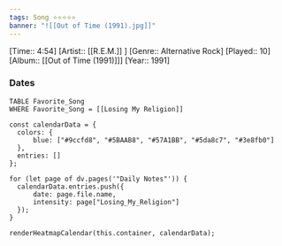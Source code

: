 ```yaml
---
tags: Song ⭐⭐⭐⭐⭐ 
banner: "![[Out of Time (1991).jpg]]"
---
```

[Time:: 4:54]
[Artist:: [[R.E.M.]] ]
[Genre:: Alternative Rock]
[Played:: 10]
[Album:: [[Out of Time (1991)]]]
[Year:: 1991]
### Dates
````dataview
TABLE Favorite_Song
WHERE Favorite_Song = [[Losing My Religion]]
````
  ```dataviewjs
const calendarData = { 
	colors: { 
		blue: ["#9ccfd8", "#5BAAB8", "#57A1BB", "#5da8c7", "#3e8fb0"] 
	}, 
	entries: [] 
}; 

for (let page of dv.pages('"Daily Notes"')) { 
	calendarData.entries.push({ 
		date: page.file.name, 
		intensity: page["Losing_My_Religion"]
	}); 
} 

renderHeatmapCalendar(this.container, calendarData);
```
